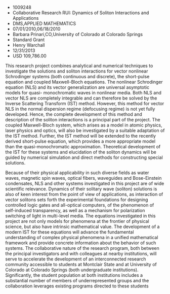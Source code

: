 
* 1009248
* Collaborative Research RUI: Dynamics of Soliton Interactions and Applications
* DMS,APPLIED MATHEMATICS
* 07/01/2010,06/18/2010
* Barbara Prinari,CO,University of Colorado at Colorado Springs
* Standard Grant
* Henry Warchall
* 12/31/2013
* USD 109,786.00

This research project combines analytical and numerical techniques to
investigate the solutions and soliton interactions for vector nonlinear
Schrodinger systems (both continuous and discrete), the short-pulse equation and
coupled Maxwell-Bloch equations. The nonlinear Schrodinger equation (NLS) and
its vector generalization are universal asymptotic models for quasi-
monochromatic waves in nonlinear media. Both NLS and vector NLS are completely
integrable and can therefore be solved by the Inverse Scattering Transform (IST)
method. However, this method for vector NLS in the normal dispersion regime
(defocusing regime) is not yet fully developed. Hence, the complete development
of this method and description of the soliton interactions is a principal part
of the project. The coupled Maxwell-Bloch system, which arises as a model in
atomic physics, laser physics and optics, will also be investigated by a
suitable adaptation of the IST method. Further, the IST method will be extended
to the recently derived short-pulse equation, which provides a more appropriate
model than the quasi-monochromatic approximation. Theoretical development of the
IST for these systems and elucidation of the soliton dynamics will be guided by
numerical simulation and direct methods for constructing special solutions.

Because of their physical applicability in such diverse fields as water waves,
magnetic spin waves, optical fibers, waveguides and Bose-Einstein condensates,
NLS and other systems investigated in this project are of wide scientific
relevance. Dynamics of their solitary wave (soliton) solutions is also of keen
interest from the point of view of applications, as interaction of vector
solitons sets forth the experimental foundations for designing controlled logic
gates and all-optical computers, of the phenomenon of self-induced transparency,
as well as a mechanism for polarization switching of light in multi-level media.
The equations investigated in this project are not only models for phenomena at
the frontier of physical science, but also have intrinsic mathematical value.
The development of a modern IST for these equations will advance the fundamental
understanding of complex physical phenomena in a unified mathematical framework
and provide concrete information about the behavior of such systems. The
collaborative nature of the research program, both between the principal
investigators and with colleagues at nearby institutions, will serve to
accelerate the development of an interconnected research community accessible to
students at Montclair State and at University of Colorado at Colorado Springs
(both undergraduate institutions). Significantly, the student population at both
institutions includes a substantial number of members of underrepresented groups
and the collaboration leverages existing programs directed to these students
